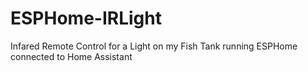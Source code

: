 # ESPHome-IRLight
Infared Remote Control for a Light on my Fish Tank running ESPHome connected to Home Assistant
